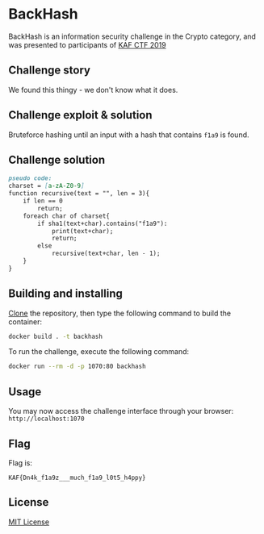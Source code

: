 # BackHash

BackHash is an information security challenge in the Crypto category, and was presented to participants of [KAF CTF 2019](https://ctf.kipodafterfree.com)

## Challenge story

We found this thingy - we don't know what it does.

## Challenge exploit & solution

Bruteforce hashing until an input with a hash that contains `f1a9` is found.

## Challenge solution

```md
pseudo code:
charset = [a-zA-Z0-9]
function recursive(text = "", len = 3){
    if len == 0
        return;
    foreach char of charset{
        if sha1(text+char).contains("f1a9"):
            print(text+char);
            return;
        else
            recursive(text+char, len - 1);
    }
}
```

## Building and installing

[Clone](https://github.com/NadavTasher/2019-BackHash/archive/master.zip) the repository, then type the following command to build the container:
```bash
docker build . -t backhash
```

To run the challenge, execute the following command:
```bash
docker run --rm -d -p 1070:80 backhash
```

## Usage

You may now access the challenge interface through your browser: `http://localhost:1070`

## Flag

Flag is:
```flagscript
KAF{Dn4k_f1a9z___much_f1a9_l0t5_h4ppy}
```

## License
[MIT License](https://choosealicense.com/licenses/mit/)